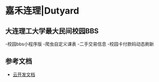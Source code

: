 # 嘉禾连理|Dutyard
## 大连理工大学最大民间校园BBS
-校园bbs小程序版
-爬虫自定义课表
-二手交易信息
-校园卡付款码动态刷新

## 参考文档

- [云开发文档](https://developers.weixin.qq.com/miniprogram/dev/wxcloud/basis/getting-started.html)

